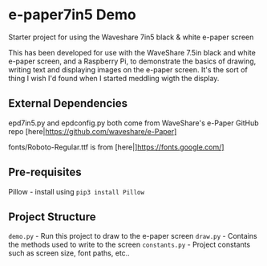 # e-paper7in5 Demo
Starter project for using the Waveshare 7in5 black &amp; white e-paper screen

This has been developed for use with the WaveShare 7.5in black and white e-paper screen, and a Raspberry Pi, to demonstrate the basics of drawing, writing text and displaying images on the e-paper screen. It's the sort of thing I wish I'd found when I started meddling wigth the display.

## External Dependencies

epd7in5.py and epdconfig.py both come from WaveShare's e-Paper GitHub repo [here|https://github.com/waveshare/e-Paper]

fonts/Roboto-Regular.ttf is from [here|]https://fonts.google.com/]

## Pre-requisites

Pillow - install using `pip3 install Pillow`

## Project Structure

`demo.py` - Run this project to draw to the e-paper screen
`draw.py` - Contains the methods used to write to the screen
`constants.py` - Project constants such as screen size, font paths, etc..
